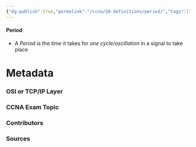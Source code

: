 ```yaml
---
{"dg-publish":true,"permalink":"/ccna/20-definitions/period/","tags":["defs_ccna"],"created":"2023-11-07T11:16:34.000-08:00","updated":"2023-11-07T11:17:36.000-08:00"}
---
```


#### Period
- A *Period* is the *time* it takes for *one cycle/oscillation* in a signal to take place







# Metadata
### OSI or TCP/IP Layer

### CCNA Exam Topic

### Contributors

### Sources

